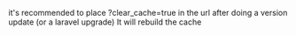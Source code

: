 it's recommended to place ?clear_cache=true in the url after doing a version update (or a laravel upgrade)
It will rebuild the cache